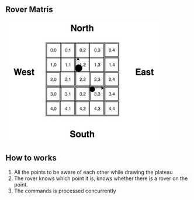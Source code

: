 ## Rover Matris
<img src="./mars-rover.jpg" alt="mars-rover"> 


## How to works
1. All the points to be aware of each other while drawing the plateau
2. The rover knows which point it is, knows whether there is a rover on the point.
3. The commands is processed concurrently